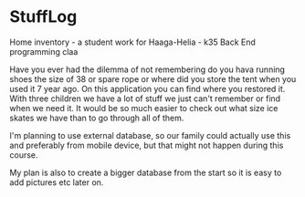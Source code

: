 # StuffLog
Home inventory - a student work for Haaga-Helia - k35 Back End programming claa

Have you ever had the dilemma of not remembering do you hava running shoes the size of 38 or spare rope or where did you store the tent when you used it 7 year ago. On this application you can find where you restored it. With three children we have a lot of stuff we just can't remember or find when we need it. It would be so much easier to check out what size ice skates we have than to go through all of them.

I'm planning to use external database, so our family could actually use this and preferably from mobile device, but that might not happen during this course. 

My plan is also to create a bigger database from the start so it is easy to add pictures etc later on.

